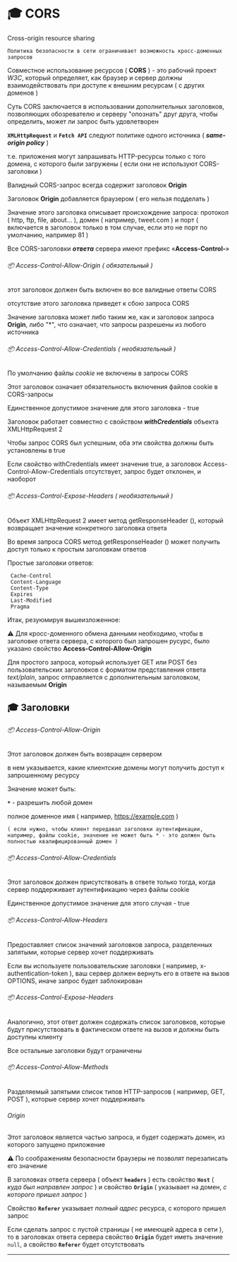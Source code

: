 # :mortar_board: CORS

Cross-origin resource sharing

`Политика безопасности в сети ограничивает возможность кросс-доменных запросов`

Совместное использование ресурсов ( **CORS** ) - это рабочий проект _W3C_, который определяет, как браузер и сервер должны взаимодействовать при доступе к внешним ресурсам ( с других доменов )

Суть CORS заключается в использовании дополнительных заголовков, позволяющих обозревателю и серверу "опознать" друг друга, чтобы определить, может ли запрос быть удовлетворен 

**`XMLHttpRequest`** и **`Fetch API`** следуют политике одного источника ( **_same-origin policy_** )

т.е. приложения могут запрашивать HTTP-ресурсы только с того домена, с которого были загружены ( если они не используют CORS-заголовки )

Валидный CORS-запрос всегда содержит заголовок **Origin**

Заголовок **Origin** добавляется браузером ( его нельзя подделать )

Значение этого заголовка описывает происхождение запроса:
     протокол ( http, ftp, file, about...  ), 
     домен ( например, tweet.com ) 
     и порт ( включается в заголовок только в том случае, если это не порт по умолчанию, например 81 )

Все CORS-заголовки **_ответа_** сервера имеют префикс «**Access-Control-**»

###### :package: Access-Control-Allow-Origin ( обязательный )
этот заголовок должен быть включен во все валидные ответы CORS

отсутствие этого заголовка приведет к сбою запроса CORS

Значение заголовка может либо таким же, как и заголовок запроса **Origin**, либо "*", что означает, что запросы разрешены из любого источника

###### :package: Access-Control-Allow-Credentials ( необязательный )
По умолчанию файлы _cookie_ не включены в запросы CORS

Этот заголовок означает обязательность включения файлов cookie в CORS-запросы

Единственное допустимое значение для этого заголовка - true

Заголовок работает совместно с свойством **_withCredentials_** объекта XMLHttpRequest 2

Чтобы запрос CORS был успешным, оба эти свойства должны быть установлены в true

Если свойство withCredentials имеет значение true, а заголовок Access-Control-Allow-Credentials отсутствует, 
запрос будет отклонен, и наоборот

###### :package: Access-Control-Expose-Headers ( необязательный )
Объект XMLHttpRequest 2 имеет метод getResponseHeader (), который возвращает значение конкретного заголовка ответа

Во время запроса CORS метод getResponseHeader () может получить доступ только к простым заголовкам ответов

Простые заголовки ответов:

     Cache-Control
     Content-Language
     Content-Type
     Expires
     Last-Modified
     Pragma

Итак, резуюмируя вышеизложенное:

:warning: Для кросс-доменного обмена данными необходимо, чтобы в заголовке ответа сервера, с которого был запрошен русурс, 
было указано свойство **Access-Control-Allow-Origin** 

Для простого запроса, который использует GET или POST без пользовательских заголовков с форматом представления ответа  _text/plain_, запрос отправляется с дополнительным заголовком, называемым **Origin**

## :mortar_board: Заголовки

###### :package: Access-Control-Allow-Origin

Этот заголовок должен быть возвращен сервером

в нем указывается, какие клиентские домены могут получить доступ к запрошенному ресурсу

Значение может быть:

**`*`** - разрешить любой домен

полное доменное имя ( например, https://example.com )

`( если нужно, чтобы клиент передавал заголовки аутентификации, например, файлы cookie, значение не может быть * - это должен быть полностью квалифицированный домен )`

###### :package: Access-Control-Allow-Credentials

Этот заголовок должен присутствовать в ответе только тогда, когда сервер поддерживает аутентификацию через файлы cookie

Единственное допустимое значение для этого случая - true

###### :package: Access-Control-Allow-Headers

Предоставляет список значений заголовков запроса, разделенных запятыми, которые сервер хочет поддерживать

Если вы используете пользовательские заголовки ( например, x-authentication-token ), ваш сервер должен вернуть его в ответе на вызов OPTIONS, иначе запрос будет заблокирован

###### :package: Access-Control-Expose-Headers

Аналогично, этот ответ должен содержать список заголовков, которые будут присутствовать в фактическом ответе на вызов и должны быть доступны клиенту

Все остальные заголовки будут ограничены

###### :package: Access-Control-Allow-Methods

Разделяемый запятыми список типов HTTP-запросов ( например, GET, POST ), которые сервер хочет поддерживать

###### Origin

Этот заголовок является частью запроса, и будет содержать домен, из которого запущено приложение

:warning: По соображениям безопасности браузеры не позволят перезаписать его значение

В заголовках ответа сервера ( объект **`headers`** ) есть свойство **`Host`** ( *куда был направлен запрос* ) и свойство **`Origin`** ( указывает на домен, *с которого пришел запрос* )

Свойство **`Referer`** указывает *полный адрес* ресурса, с которого пришел запрос

Если сделать запрос с пустой страницы ( не имеющей адреса в сети ), то в заголовках ответа сервера свойство **`Origin`** будет иметь значение `null`, а свойство **`Referer`**  будет отсутствовать

***
[](https://www.html5rocks.com/en/tutorials/cors/)